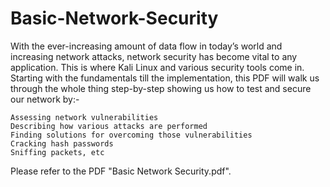 # Basic-Network-Security
With the ever-increasing amount of data flow in today’s world and increasing network attacks, network security has become vital to any application. This is where Kali Linux and various security tools come in. Starting with the fundamentals till the implementation, this PDF will walk us through the whole thing step-by-step showing us how to test and secure our network by:-

    Assessing network vulnerabilities     
    Describing how various attacks are performed     
    Finding solutions for overcoming those vulnerabilities     
    Cracking hash passwords     
    Sniffing packets, etc  

Please refer to the PDF "Basic Network Security.pdf".
